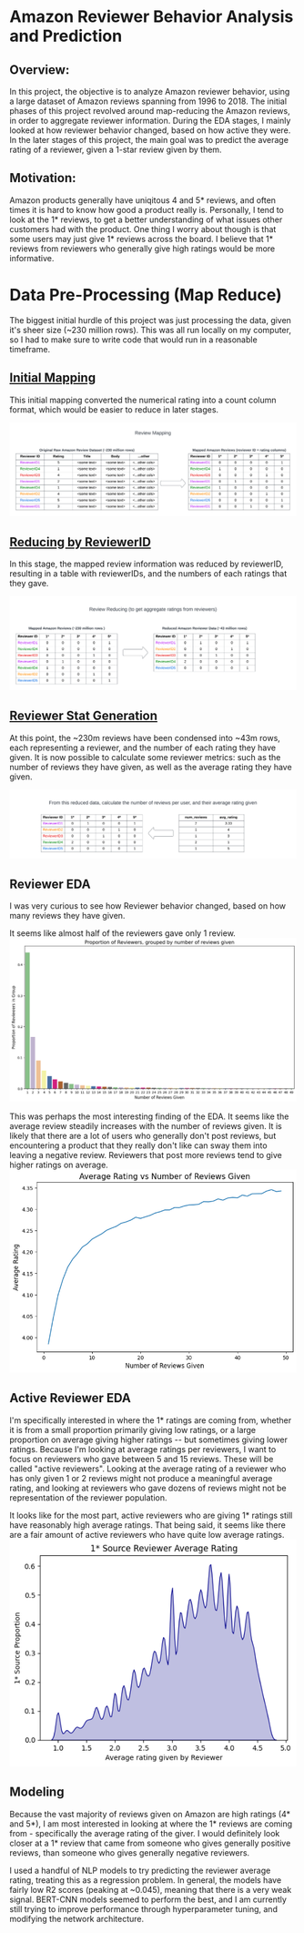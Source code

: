 # Amazon Reviewer Behavior Analysis and Prediction

## Overview:
In this project, the objective is to analyze Amazon reviewer behavior, using a large dataset of Amazon reviews spanning from 1996 to 2018. The initial phases of this project revolved around map-reducing the Amazon reviews, in order to aggregate reviewer information. During the EDA stages, I mainly looked at how reviewer behavior changed, based on how active they were. In the later stages of this project, the main goal was to predict the average rating of a reviewer, given a 1-star review given by them.

## Motivation:
Amazon products generally have uniqitous 4 and 5* reviews, and often times it is hard to know how good a product really is. Personally, I tend to look at the 1* reviews, to get a better understanding of what issues other customers had with the product. One thing I worry about though is that some users may just give 1* reviews across the board. I believe that 1* reviews from reviewers who generally give high ratings would be more informative.

# Data Pre-Processing (Map Reduce)
The biggest initial hurdle of this project was just processing the data, given it's sheer size (~230 million rows). This was all run locally on my computer, so I had to make sure to write code that would run in a reasonable timeframe.

## [Initial Mapping](./Data_Processing/Review_Mapping.ipynb)

This initial mapping converted the numerical rating into a count column format, which would be easier to reduce in later stages.

![InitialMap](./Readme_Images/initial_map.png)

## [Reducing by ReviewerID](./Data_Processing/Reduce_Reviewer_Data.ipynb)
In this stage, the mapped review information was reduced by reviewerID, resulting in a table with reviewerIDs, and the numbers of each ratings that they gave.

![ReviewerReducing](./Readme_Images/reviewer_reducing.png)

## [Reviewer Stat Generation](./Data_Processing/Reviewer_Feature_Engineering.ipynb)
At this point, the ~230m reviews have been condensed into ~43m rows, each representing a reviewer, and the number of each rating they have given. It is now possible to calculate some reviewer metrics: such as the number of reviews they have given, as well as the average rating they have given.

![ReviewerStatGeneration](./Readme_Images/reviewer_stat_generation.png)

## Reviewer EDA
I was very curious to see how Reviewer behavior changed, based on how many reviews they have given.

It seems like almost half of the reviewers gave only 1 review.
![ReviewerProportions](./Readme_Images/reviewer_proportions.png)

This was perhaps the most interesting finding of the EDA. It seems like the average review steadily increases with the number of reviews given. It is likely that there are a lot of users who generally don't post reviews, but encountering a product that they really don't like can sway them into leaving a negative review. Reviewers that post more reviews tend to give higher ratings on average.
![AvgRatingVsNumReviews](./Readme_Images/avg_rating_by_num_reviews.png)

## Active Reviewer EDA

I'm specifically interested in where the 1* ratings are coming from, whether it is from a small proportion primarily giving low ratings, or a large proportion on average giving higher ratings -- but sometimes giving lower ratings. Because I'm looking at average ratings per reviewers, I want to focus on reviewers who gave between 5 and 15 reviews. These will be called "active reviewers". Looking at the average rating of a reviewer who has only given 1 or 2 reviews might not produce a meaningful average rating, and looking at reviewers who gave dozens of reviews might not be representation of the reviewer population.

It looks like for the most part, active reviewers who are giving 1* ratings still have reasonably high average ratings. That being said, it seems like there are a fair amount of active reviewers who have quite low average ratings.
![1StarReviewSources](./Readme_Images/1_star_source.png)

## Modeling
Because the vast majority of reviews given on Amazon are high ratings (4* and 5*), I am most interested in looking at where the 1* reviews are coming from - specifically the average rating of the giver. I would definitely look closer at a 1* review that came from someone who gives generally positive reviews, than someone who gives generally negative reviewers.

I used a handful of NLP models to try predicting the reviewer average rating, treating this as a regression problem. In general, the models have fairly low R2 scores (peaking at ~0.045), meaning that there is a very weak signal. BERT-CNN models seemed to perform the best, and I am currently still trying to improve performance through hyperparameter tuning, and modifying the network architecture.


<!-- https://cseweb.ucsd.edu/~jmcauley/datasets/amazon_v2/ -->